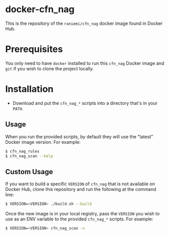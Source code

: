 # docker-cfn_nag

This is the repository of the `raniemi/cfn_nag` docker image found in Docker Hub.

# Prerequisites

You only need to have `docker` installed to run this `cfn_nag` Docker image and `git` if you wish to clone the project locally.

# Installation

* Download and put the `cfn_nag_*` scripts into a directory that's in your `PATH`.

## Usage

When you run the provided scripts, by default they will use the "latest" Docker image version.  For example:

```bash
$ cfn_nag_rules
$ cfn_nag_scan --help
```

## Custom Usage

If you want to build a specific `VERSION` of `cfn_nag` that is not available on Docker Hub, clone this repository and run the following at the command line:

```bash
$ VERSION=<VERSION> ./build.sh --build
```

Once the new image is in your local registry, pass the `VERSION` you wish to use as an ENV variable to the provided `cfn_nag_*` scripts. For example:

```bash
$ VERSION=<VERSION> cfn_nag_scan -v
```